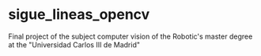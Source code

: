 sigue_lineas_opencv
===================

Final project of the subject computer vision of the Robotic's master degree at the "Universidad Carlos III de Madrid"
